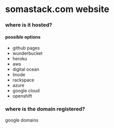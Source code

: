 # somastack.com website 

### where is it hosted? 
#### possible options 
- github pages 
- wunderbucket
- heroku
- aws
- digital ocean
- linode
- rackspace
- azure
- google cloud
- openshift 

### where is the domain registered? 
google domains
